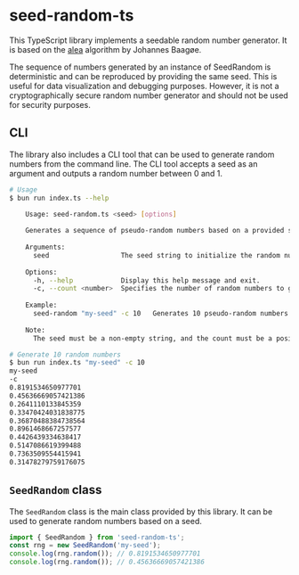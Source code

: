 # seed-random-ts

This TypeScript library implements a seedable random number generator. It is based on the [alea](https://github.com/nquinlan/better-random-numbers-for-javascript-mirror) algorithm by Johannes Baagøe.

The sequence of numbers generated by an instance of SeedRandom is deterministic and can be reproduced by providing the same seed. This is useful for data visualization and debugging purposes. However, it is not a cryptographically secure random number generator and should not be used for security purposes.

## CLI

The library also includes a CLI tool that can be used to generate random numbers from the command line. The CLI tool accepts a seed as an argument and outputs a random number between 0 and 1.

```bash
# Usage
$ bun run index.ts --help

    Usage: seed-random.ts <seed> [options]
    
    Generates a sequence of pseudo-random numbers based on a provided seed.
    
    Arguments:
      seed                  The seed string to initialize the random number generator.
    
    Options:
      -h, --help            Display this help message and exit.
      -c, --count <number>  Specifies the number of random numbers to generate. Defaults to 1 if not provided.
    
    Example:
      seed-random "my-seed" -c 10   Generates 10 pseudo-random numbers using "my-seed" as the seed.
    
    Note: 
      The seed must be a non-empty string, and the count must be a positive integer.

# Generate 10 random numbers
$ bun run index.ts "my-seed" -c 10
my-seed
-c
0.8191534650977701
0.45636669057421386
0.2641110133845359
0.33470424031838775
0.36870488384738564
0.8961468667257577
0.4426439334638417
0.5147086619399488
0.7363509554415941
0.31478279759176075
```

## `SeedRandom` class

The `SeedRandom` class is the main class provided by this library. It can be used to generate random numbers based on a seed.

```typescript
import { SeedRandom } from 'seed-random-ts';
const rng = new SeedRandom('my-seed'); 
console.log(rng.random()); // 0.8191534650977701
console.log(rng.random()); // 0.45636669057421386
```
